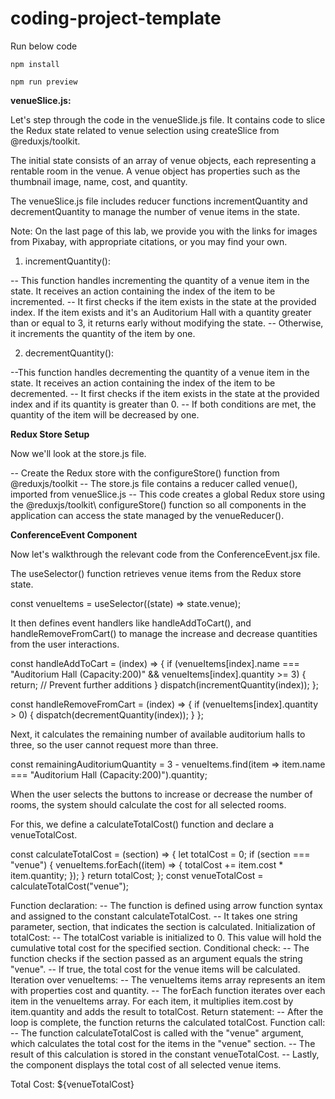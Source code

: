 # coding-project-template

Run below code

    npm install

    npm run preview

**venueSlice.js:**

Let's step through the code in the venueSlide.js file. It contains code to slice the Redux state related to venue selection using createSlice from @reduxjs/toolkit.

The initial state consists of an array of venue objects, each representing a rentable room in the venue. A venue object has properties such as the thumbnail image, name, cost, and quantity.

The venueSlice.js file includes reducer functions incrementQuantity and decrementQuantity to manage the number of venue items in the state.

Note: On the last page of this lab, we provide you with the links for images from Pixabay, with appropriate citations, or you may find your own.

1. incrementQuantity():

-- This function handles incrementing the quantity of a venue item in the state. It receives an action containing the index of the item to be incremented.
-- It first checks if the item exists in the state at the provided index. If the item exists and it's an Auditorium Hall with a quantity greater than or equal to 3, it returns early without modifying the state.
-- Otherwise, it increments the quantity of the item by one.

2. decrementQuantity():

--This function handles decrementing the quantity of a venue item in the state. It receives an action containing the index of the item to be decremented.
-- It first checks if the item exists in the state at the provided index and if its quantity is greater than 0.
-- If both conditions are met, the quantity of the item will be decreased by one.

**Redux Store Setup**

Now we'll look at the store.js file.

-- Create the Redux store with the configureStore() function from @reduxjs/toolkit
-- The store.js file contains a reducer called venue(), imported from venueSlice.js
-- This code creates a global Redux store using the @reduxjs/toolkit\ configureStore() function so all components in the application can access the state managed by the venueReducer().

**ConferenceEvent Component**

Now let's walkthrough the relevant code from the ConferenceEvent.jsx file.

The useSelector() function retrieves venue items from the Redux store state.

const venueItems = useSelector((state) => state.venue);

It then defines event handlers like handleAddToCart(), and handleRemoveFromCart() to manage the increase and decrease quantities from the user interactions.

const handleAddToCart = (index) => {
    if (venueItems[index].name === "Auditorium Hall (Capacity:200)" && venueItems[index].quantity >= 3) {
        return; // Prevent further additions
    }
    dispatch(incrementQuantity(index));
};

const handleRemoveFromCart = (index) => {
    if (venueItems[index].quantity > 0) {
        dispatch(decrementQuantity(index));
    }
};

Next, it calculates the remaining number of available auditorium halls to three, so the user cannot request more than three.

const remainingAuditoriumQuantity = 3 - venueItems.find(item => item.name === "Auditorium Hall (Capacity:200)").quantity; 

When the user selects the buttons to increase or decrease the number of rooms, the system should calculate the cost for all selected rooms.

For this, we define a calculateTotalCost() function and declare a venueTotalCost.

const calculateTotalCost = (section) => {
    let totalCost = 0;
    if (section === "venue") {
        venueItems.forEach((item) => {
            totalCost += item.cost * item.quantity;
        });
    }
    return totalCost;
};
const venueTotalCost = calculateTotalCost("venue");

Function declaration:
-- The function is defined using arrow function syntax and assigned to the constant calculateTotalCost.
-- It takes one string parameter, section, that indicates the section is calculated.
Initialization of totalCost:
-- The totalCost variable is initialized to 0. This value will hold the cumulative total cost for the specified section.
Conditional check:
-- The function checks if the section passed as an argument equals the string "venue".
-- If true, the total cost for the venue items will be calculated.
Iteration over venueItems:
-- The venueItems items array represents an item with properties cost and quantity.
-- The forEach function iterates over each item in the venueItems array. For each item, it multiplies item.cost by item.quantity and adds the result to totalCost.
Return statement:
-- After the loop is complete, the function returns the calculated totalCost.
Function call:
-- The function calculateTotalCost is called with the "venue" argument, which calculates the total cost for the items in the "venue" section.
-- The result of this calculation is stored in the constant venueTotalCost.
-- Lastly, the component displays the total cost of all selected venue items.

<div className="total_cost">Total Cost: ${venueTotalCost}</div>